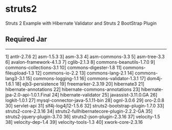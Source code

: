 struts2
=======

Struts 2 Example with Hibernate Validator and  Struts 2 BootStrap Plugin

Required Jar
-------------------------------------------
---------------------------------------

1]  antlr-2.7.6
2]  asm-1.5.3
3]  asm-3.3
4]  asm-commons-3.3
5]  asm-tree-3.3
6]  avalon-framework-4.1.3
7]  cglib-2.1.3
8]  commons-beanutils-1.7.0
9]  commons-collections-3.1
10] commons-digester-1.8
11] commons-fileupload-1.3
12] commons-io-2.2
13] commons-lang-2.1
14] commons-lang3-3.1
15] commons-logging-1.1
16] commons-validator-1.3.1
17] dom4j-1.6.1
18] ejb3-persistence
19] freemarker-2.3.19
20] hibernate3
21] hibernate-annotations
22] hibernate-commons-annotations
23] hibernate-jpa-2.0-api-1.0.1.Final
24] hibernate-validator
25] javassist-3.11.0.GA
26] logkit-1.0.1
27] mysql-connector-java-5.1.11-bin
28] ognl-3.0.6
29] oro-2.0.8
30] servlet-api
31] slf4j-log4j12-1.5.6
32] struts2-bootstrap-plugin-1.7.0
33] struts2-core-2.3.16
34] struts2-fullhibernatecore-plugin-2.2.2-GA
35] struts2-jquery-plugin-3.7.0
36] struts2-json-plugin-2.3.16
37] velocity-1.5
38] velocity-dep-1.4
39] velocity-tools-1.3
40] xwork-core-2.3.16











